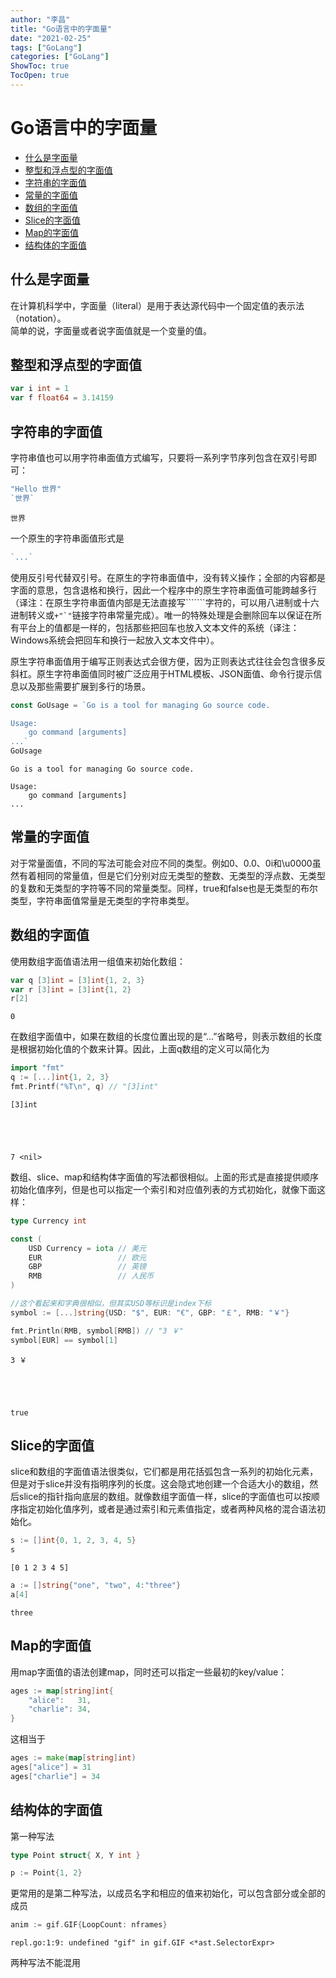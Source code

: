 ```yaml
---
author: "李昌"
title: "Go语言中的字面量"
date: "2021-02-25"
tags: ["GoLang"]
categories: ["GoLang"]
ShowToc: true
TocOpen: true
---
```


# Go语言中的字面量

* [什么是字面量](#什么是字面量)
* [整型和浮点型的字面值](#整型和浮点型的字面值)
* [字符串的字面值](#字符串的字面值)
* [常量的字面值](#常量的字面值)
* [数组的字面值](#数组的字面值)
* [Slice的字面值](#Slice的字面值)
* [Map的字面值](#Map的字面值)
* [结构体的字面值](#结构体的字面值)

## 什么是字面量

在计算机科学中，字面量（literal）是用于表达源代码中一个固定值的表示法（notation）。   
简单的说，字面量或者说字面值就是一个变量的值。

## 整型和浮点型的字面值


```go
var i int = 1
var f float64 = 3.14159
```

## 字符串的字面值

字符串值也可以用字符串面值方式编写，只要将一系列字节序列包含在双引号即可：


```go
"Hello 世界"
`世界`
```




    世界



一个原生的字符串面值形式是
```go
`...`
```
使用反引号代替双引号。在原生的字符串面值中，没有转义操作；全部的内容都是字面的意思，包含退格和换行，因此一个程序中的原生字符串面值可能跨越多行（译注：在原生字符串面值内部是无法直接写```````字符的，可以用八进制或十六进制转义或```+"`"```链接字符串常量完成）。唯一的特殊处理是会删除回车以保证在所有平台上的值都是一样的，包括那些把回车也放入文本文件的系统（译注：Windows系统会把回车和换行一起放入文本文件中）。

原生字符串面值用于编写正则表达式会很方便，因为正则表达式往往会包含很多反斜杠。原生字符串面值同时被广泛应用于HTML模板、JSON面值、命令行提示信息以及那些需要扩展到多行的场景。


```go
const GoUsage = `Go is a tool for managing Go source code.

Usage:
    go command [arguments]
...`
GoUsage
```




    Go is a tool for managing Go source code.
    
    Usage:
        go command [arguments]
    ...



## 常量的字面值

对于常量面值，不同的写法可能会对应不同的类型。例如0、0.0、0i和\u0000虽然有着相同的常量值，但是它们分别对应无类型的整数、无类型的浮点数、无类型的复数和无类型的字符等不同的常量类型。同样，true和false也是无类型的布尔类型，字符串面值常量是无类型的字符串类型。

## 数组的字面值

使用数组字面值语法用一组值来初始化数组：


```go
var q [3]int = [3]int{1, 2, 3}
var r [3]int = [3]int{1, 2}
r[2]
```




    0



在数组字面值中，如果在数组的长度位置出现的是“...”省略号，则表示数组的长度是根据初始化值的个数来计算。因此，上面q数组的定义可以简化为


```go
import "fmt"
q := [...]int{1, 2, 3}
fmt.Printf("%T\n", q) // "[3]int"
```

    [3]int
    




    7 <nil>



数组、slice、map和结构体字面值的写法都很相似。上面的形式是直接提供顺序初始化值序列，但是也可以指定一个索引和对应值列表的方式初始化，就像下面这样：


```go
type Currency int

const (
    USD Currency = iota // 美元
    EUR                 // 欧元
    GBP                 // 英镑
    RMB                 // 人民币
)

//这个看起来和字典很相似，但其实USD等标识是index下标
symbol := [...]string{USD: "$", EUR: "€", GBP: "￡", RMB: "￥"}

fmt.Println(RMB, symbol[RMB]) // "3 ￥"
symbol[EUR] == symbol[1]
```

    3 ￥
    




    true



## Slice的字面值

slice和数组的字面值语法很类似，它们都是用花括弧包含一系列的初始化元素，但是对于slice并没有指明序列的长度。这会隐式地创建一个合适大小的数组，然后slice的指针指向底层的数组。就像数组字面值一样，slice的字面值也可以按顺序指定初始化值序列，或者是通过索引和元素值指定，或者两种风格的混合语法初始化。


```go
s := []int{0, 1, 2, 3, 4, 5}
s
```




    [0 1 2 3 4 5]




```go
a := []string{"one", "two", 4:"three"}
a[4]
```




    three



## Map的字面值

用map字面值的语法创建map，同时还可以指定一些最初的key/value：


```go
ages := map[string]int{
    "alice":   31,
    "charlie": 34,
}
```

这相当于


```go
ages := make(map[string]int)
ages["alice"] = 31
ages["charlie"] = 34
```

## 结构体的字面值

第一种写法


```go
type Point struct{ X, Y int }

p := Point{1, 2}
```

更常用的是第二种写法，以成员名字和相应的值来初始化，可以包含部分或全部的成员


```go
anim := gif.GIF{LoopCount: nframes}
```


    repl.go:1:9: undefined "gif" in gif.GIF <*ast.SelectorExpr>


两种写法不能混用
